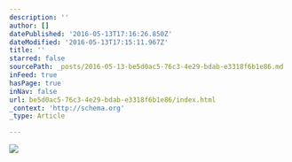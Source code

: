 ```yaml
---
description: ''
author: []
datePublished: '2016-05-13T17:16:26.850Z'
dateModified: '2016-05-13T17:15:11.967Z'
title: ''
starred: false
sourcePath: _posts/2016-05-13-be5d0ac5-76c3-4e29-bdab-e3318f6b1e86.md
inFeed: true
hasPage: true
inNav: false
url: be5d0ac5-76c3-4e29-bdab-e3318f6b1e86/index.html
_context: 'http://schema.org'
_type: Article

---
```

![](https://the-grid-user-content.s3-us-west-2.amazonaws.com/1c33a86b-8200-4ca9-a1c7-3d9b24164661.jpg)